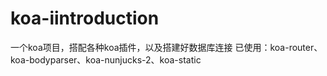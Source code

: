 # koa-iintroduction
一个koa项目，搭配各种koa插件，以及搭建好数据库连接
已使用：koa-router、koa-bodyparser、koa-nunjucks-2、koa-static
